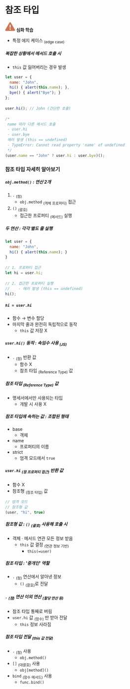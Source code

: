 참조 타입
========

<img class="icon" src="../../images/commons/icons/triangle-exclamation-solid.svg" /> **심화 학습**

- 특정 에지 케이스 <sub>(edge case)</sub>

##### 복잡한 상황에서 메서드 호출 시
- `this` 값 잃어버리는 경우 발생
```javascript
let user = {
  name: "John",
  hi() { alert(this.name); },
  bye() { alert("Bye"); }
};

user.hi(); // John (간단한 호출)

/*
 name 따라 다른 메서드 호출
 - user.hi
 - user.bye
 에러 발생 (this == undefined)
 - TypeError: Cannot read property 'name' of undefined
 */
(user.name == "John" ? user.hi : user.bye)();
```

### 참조 타입 자세히 알아보기

##### `obj.method()` : 연산 2개
1. `.` <sub>(점)</sub>
    - `obj.method` <sub>(객체 프로퍼티)</sub> 접근
2. `()` <sub>(괄호)</sub>
    - 접근한 프로퍼티 <sub>(메서드)</sub> 실행

##### 두 연산 : 각각 별도 줄 실행
```javascript
let user = {
  name: "John",
  hi() { alert(this.name); }
}

// 1. 프로퍼티 접근
let hi = user.hi;

// 2. 접근한 프로퍼티 실행
//    - 에러 발생 (this == undefined)
hi();
```
##### `hi = user.hi`
- 함수 → 변수 할당
- 마지막 줄과 완전히 독립적으로 동작
  - `this` 값 저장 X

##### `user.hi()` 동작 : 속임수 사용 <sub>(JS)</sub>
- `.` <sub>(점)</sub> 반환 값
  - 함수 X
  - 참조 타입 <sub>(Reference Type)</sub> 값

##### 참조 타입 <sub>(Reference Type)</sub> 값
- 명세서에서만 사용되는 타입
  - 개발 시 사용 X

##### 참조 타입에 속하는 값 : 조합된 형태
- base
  - 객체
- name
  - 프로퍼티의 이름
- strict
  - 엄격 모드에서 `true`

##### `user.hi` <sub>(점 프로퍼티 접근)</sub> 반환 값
- 함수 X
- 참조형 <sub>(참조 타입)</sub> 값

```javascript
// 엄격 모드
// 참조형 값
(user, "hi", true)
```
##### 참조형 값 : `()` <sub>(괄호)</sub> 사용해 호출 시
- 객체 · 메서드 연관 모든 정보 받음
  - `this` 값 결정 <sub>(연관 정보 기반)</sub>
    - `this(=user)`

##### 참조 타입 : '중개인' 역할
- `.` <sub>(점)</sub> 연산에서 알아낸 정보
  - `()` <sub>(괄호)</sub>로 전달

##### `.` <sub>(점)</sub> 연산 이외 연산 <sub>(할당 연산 등)</sub>
- 참조 타입 통째로 버림
- `user.hi` 값 <sub>(함수)</sub> 만 받아 전달
  - `this` 정보 사라짐

##### 참조 타입 전달 <sub>(this 값 전달)</sub>
- `.` <sub>(점)</sub> 사용
  - `obj.method()`
- `[]` <sub>(대괄호)</sub> 사용
  - `obj[method]()`
- `bind` <sub>(함수 메서드)</sub> 사용
  - `func.bind()`
